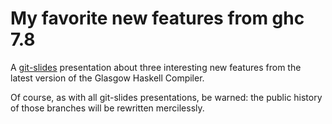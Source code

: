 My favorite new features from ghc 7.8
=====================================

A [git-slides](https://github.com/gelisam/git-slides) presentation about three
interesting new features from the latest version of the Glasgow Haskell Compiler.

Of course, as with all git-slides presentations, be warned: the public history
of those branches will be rewritten mercilessly.
